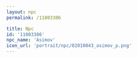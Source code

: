 ```yaml
---
layout: npc
permalink: /11003306

title: Npc
id: '11003306'
npc_name: 'Asimov'
icon_url: 'portrait/npc/02010043_asimov_p.png'
---
```

